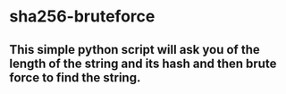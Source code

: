 # sha256-bruteforce

## This simple python script will ask you of the length of the string and its hash and then brute force to find the string.
